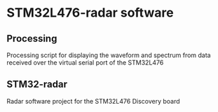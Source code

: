 # STM32L476-radar software

## Processing
Processing script for displaying the waveform and spectrum from data received over the virtual serial port of the STM32L476

## STM32-radar
Radar software project for the STM32L476 Discovery board


